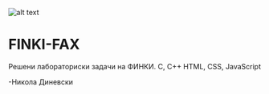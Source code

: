 ![alt text](https://i.imgur.com/pDpxOPb.png)
# FINKI-FAX
Решени лабораториски задачи на ФИНКИ. 
C, C++ 
HTML, CSS, JavaScript

-Никола Диневски
